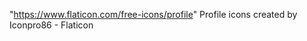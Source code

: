 


























"https://www.flaticon.com/free-icons/profile" Profile icons created by Iconpro86 - Flaticon
